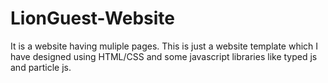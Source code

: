 # LionGuest-Website
It is a website having muliple pages. This is just a website template which I have designed using HTML/CSS and some javascript libraries like typed js and particle js.
